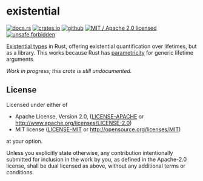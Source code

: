 # existential

[![docs.rs]](https://docs.rs/existential)
[![crates.io]](https://crates.io/crates/existential)
[![github]](https://github.com/steffahn/existential)
[![MIT / Apache 2.0 licensed]](#License)
[![unsafe forbidden]](https://github.com/rust-secure-code/safety-dance/)

[github]: https://img.shields.io/badge/github-steffahn/existential-yellowgreen.svg
[crates.io]: https://img.shields.io/crates/v/existential.svg?maxAge=86400
[MIT / Apache 2.0 licensed]: https://img.shields.io/crates/l/existential.svg?maxAge=2592000
[docs.rs]: https://docs.rs/existential/badge.svg
[unsafe forbidden]: https://img.shields.io/badge/unsafe-forbidden-success.svg


[Existential types](https://wiki.haskell.org/Existential_type) in Rust, offering existential
quantification over lifetimes, but as a library. This works because Rust has
[parametricity](https://en.wikipedia.org/wiki/Parametricity) for generic lifetime arguments.

_Work in progress; this crate is still undocumented._

## License
Licensed under either of

 * Apache License, Version 2.0, ([LICENSE-APACHE](LICENSE-APACHE) or http://www.apache.org/licenses/LICENSE-2.0)
 * MIT license ([LICENSE-MIT](LICENSE-MIT) or http://opensource.org/licenses/MIT)

at your option.

Unless you explicitly state otherwise, any contribution intentionally submitted for inclusion in
the work by you, as defined in the Apache-2.0 license, shall be dual licensed as above, without
any additional terms or conditions.
